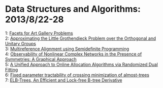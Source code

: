 # Data Structures and Algorithms: 2013/8/22-28  
1: [Facets for Art Gallery Problems](https://doi.org/10.48550/arXiv.1308.4670)  
2: [Approximating the Little Grothendieck Problem over the Orthogonal and  Unitary Groups](https://doi.org/10.48550/arXiv.1308.5207)  
3: [Multireference Alignment using Semidefinite Programming](https://doi.org/10.48550/arXiv.1308.5256)  
4: [Observability of Nonlinear Complex Networks in the Presence of  Symmetries: A Graphical Approach](https://doi.org/10.48550/arXiv.1308.5261)  
5: [A Unified Approach to Online Allocation Algorithms via Randomized Dual  Fitting](https://doi.org/10.48550/arXiv.1308.5444)  
6: [Fixed parameter tractability of crossing minimization of almost-trees](https://doi.org/10.48550/arXiv.1308.5741)  
7: [ELB-Trees, An Efficient and Lock-free B-tree Derivative](https://doi.org/10.48550/arXiv.1308.6145)  